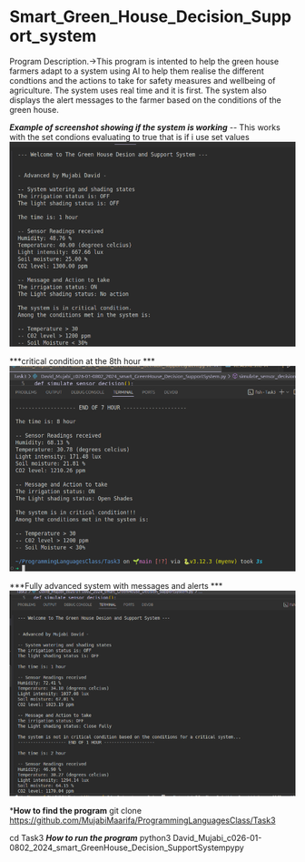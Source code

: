 # Smart_Green_House_Decision_Support_system
Program Description.->This program is intented to help the green house farmers adapt to a system using AI to help them realise the different condtions and the actions to take for safety measures and wellbeing of agriculture. The system uses real time and it is first. The system also displays the alert messages to the farmer based on the conditions of the green house.

***Example of screenshot showing if the system is working***
-- This works with the set condions evaluating to true that is if i use set values 
![alt text](image.png)

***critical condition at the 8th hour ***
![alt text](image-1.png)

***Fully advanced system with messages and alerts ***
![alt text](image-2.png)


***How to find the program**
git clone https://github.com/MujabiMaarifa/ProgrammingLanguagesClass/Task3

cd Task3
***How to run the program***
python3 David_Mujabi_c026-01-0802_2024_smart_GreenHouse_Decision_SupportSystempypy

